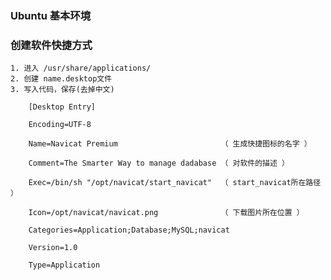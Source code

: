 ### Ubuntu 基本环境
### 创建软件快捷方式
	1. 进入 /usr/share/applications/
	2. 创建 name.desktop文件
	3. 写入代码，保存(去掉中文)

		[Desktop Entry]
		 
		Encoding=UTF-8
		 
		Name=Navicat Premium                       （ 生成快捷图标的名字 ）
		 
		Comment=The Smarter Way to manage dadabase （ 对软件的描述 ）
		 
		Exec=/bin/sh "/opt/navicat/start_navicat"  （ start_navicat所在路径 ）
		 
		Icon=/opt/navicat/navicat.png              （ 下载图片所在位置 ）
		 
		Categories=Application;Database;MySQL;navicat
		 
		Version=1.0
		 
		Type=Application
